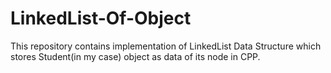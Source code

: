 # LinkedList-Of-Object
This repository contains implementation of LinkedList Data Structure which stores Student(in my case) object as data of its node in CPP.
